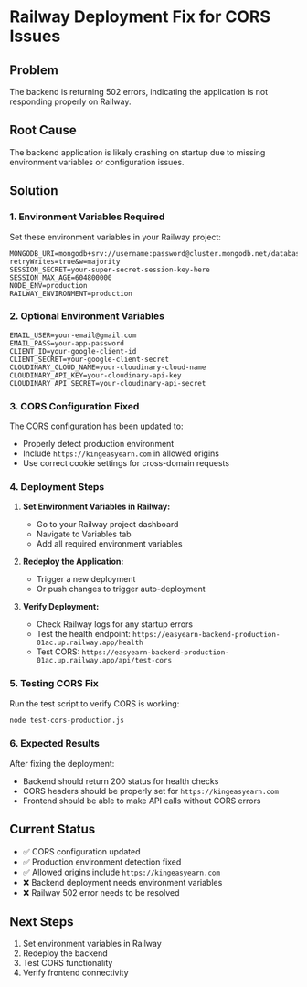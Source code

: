 # Railway Deployment Fix for CORS Issues

## Problem
The backend is returning 502 errors, indicating the application is not responding properly on Railway.

## Root Cause
The backend application is likely crashing on startup due to missing environment variables or configuration issues.

## Solution

### 1. Environment Variables Required
Set these environment variables in your Railway project:

```
MONGODB_URI=mongodb+srv://username:password@cluster.mongodb.net/database?retryWrites=true&w=majority
SESSION_SECRET=your-super-secret-session-key-here
SESSION_MAX_AGE=604800000
NODE_ENV=production
RAILWAY_ENVIRONMENT=production
```

### 2. Optional Environment Variables
```
EMAIL_USER=your-email@gmail.com
EMAIL_PASS=your-app-password
CLIENT_ID=your-google-client-id
CLIENT_SECRET=your-google-client-secret
CLOUDINARY_CLOUD_NAME=your-cloudinary-cloud-name
CLOUDINARY_API_KEY=your-cloudinary-api-key
CLOUDINARY_API_SECRET=your-cloudinary-api-secret
```

### 3. CORS Configuration Fixed
The CORS configuration has been updated to:
- Properly detect production environment
- Include `https://kingeasyearn.com` in allowed origins
- Use correct cookie settings for cross-domain requests

### 4. Deployment Steps

1. **Set Environment Variables in Railway:**
   - Go to your Railway project dashboard
   - Navigate to Variables tab
   - Add all required environment variables

2. **Redeploy the Application:**
   - Trigger a new deployment
   - Or push changes to trigger auto-deployment

3. **Verify Deployment:**
   - Check Railway logs for any startup errors
   - Test the health endpoint: `https://easyearn-backend-production-01ac.up.railway.app/health`
   - Test CORS: `https://easyearn-backend-production-01ac.up.railway.app/api/test-cors`

### 5. Testing CORS Fix

Run the test script to verify CORS is working:
```bash
node test-cors-production.js
```

### 6. Expected Results

After fixing the deployment:
- Backend should return 200 status for health checks
- CORS headers should be properly set for `https://kingeasyearn.com`
- Frontend should be able to make API calls without CORS errors

## Current Status
- ✅ CORS configuration updated
- ✅ Production environment detection fixed
- ✅ Allowed origins include `https://kingeasyearn.com`
- ❌ Backend deployment needs environment variables
- ❌ Railway 502 error needs to be resolved

## Next Steps
1. Set environment variables in Railway
2. Redeploy the backend
3. Test CORS functionality
4. Verify frontend connectivity
